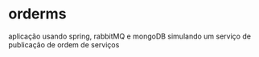 # orderms
aplicação usando spring, rabbitMQ e mongoDB simulando um serviço de publicação de ordem de serviços
